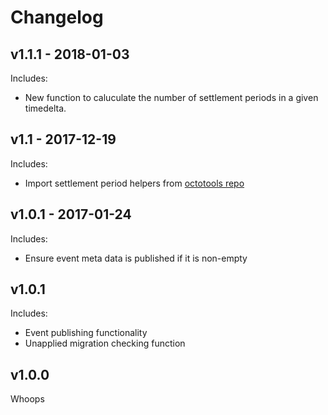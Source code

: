 # Changelog

## v1.1.1 - 2018-01-03

Includes:

- New function to caluculate the number of settlement periods in a given timedelta.

## v1.1 - 2017-12-19

Includes:

- Import settlement period helpers from [octotools repo](https://github.com/octoenergy/octotools)

## v1.0.1 - 2017-01-24

Includes:

- Ensure event meta data is published if it is non-empty

## v1.0.1

Includes:

- Event publishing functionality
- Unapplied migration checking function

## v1.0.0

Whoops
